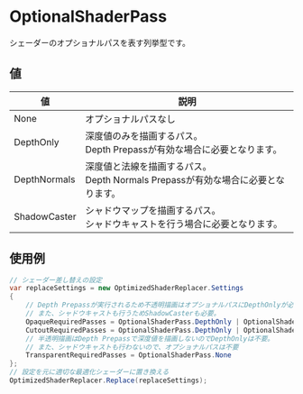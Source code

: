 # OptionalShaderPass
シェーダーのオプショナルパスを表す列挙型です。

## 値
|値|説明|
|---|---|
|None|オプショナルパスなし|
|DepthOnly|深度値のみを描画するパス。<br/>Depth Prepassが有効な場合に必要となります。|
|DepthNormals|深度値と法線を描画するパス。<br/>Depth Normals Prepassが有効な場合に必要となります。|
|ShadowCaster|シャドウマップを描画するパス。<br/>シャドウキャストを行う場合に必要となります。|

## 使用例
```cs
// シェーダー差し替えの設定
var replaceSettings = new OptimizedShaderReplacer.Settings
{
    // Depth Prepassが実行されるため不透明描画はオプショナルパスにDepthOnlyが必要。
    // また、シャドウキャストも行うためShadowCasterも必要。
    OpaqueRequiredPasses = OptionalShaderPass.DepthOnly | OptionalShaderPass.ShadowCaster,
    CutoutRequiredPasses = OptionalShaderPass.DepthOnly | OptionalShaderPass.ShadowCaster,
    // 半透明描画はDepth Prepassで深度値を描画しないのでDepthOnlyは不要。
    // また、シャドウキャストも行わないので、オプショナルパスは不要
    TransparentRequiredPasses = OptionalShaderPass.None
};
// 設定を元に適切な最適化シェーダーに置き換える
OptimizedShaderReplacer.Replace(replaceSettings);
```


